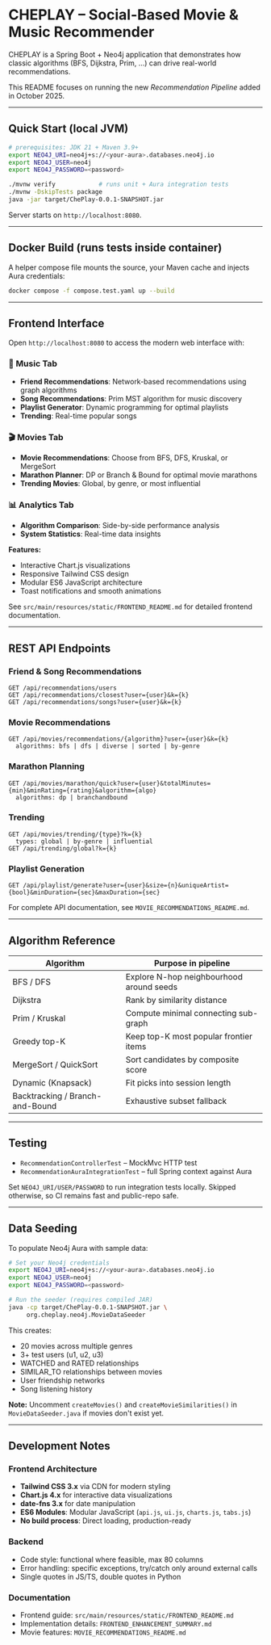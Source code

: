 # CHEPLAY – Social-Based Movie & Music Recommender

CHEPLAY is a Spring Boot + Neo4j application that demonstrates how classic
algorithms (BFS, Dijkstra, Prim, …) can drive real-world recommendations.

This README focuses on running the new *Recommendation Pipeline* added in
October 2025.

---
## Quick Start (local JVM)
```bash
# prerequisites: JDK 21 + Maven 3.9+
export NEO4J_URI=neo4j+s://<your-aura>.databases.neo4j.io
export NEO4J_USER=neo4j
export NEO4J_PASSWORD=<password>

./mvnw verify            # runs unit + Aura integration tests
./mvnw -DskipTests package
java -jar target/ChePlay-0.0.1-SNAPSHOT.jar
```
Server starts on `http://localhost:8080`.

---
## Docker Build (runs tests inside container)
A helper compose file mounts the source, your Maven cache and injects Aura
credentials:
```bash
docker compose -f compose.test.yaml up --build
```

---
## Frontend Interface

Open `http://localhost:8080` to access the modern web interface with:

### 🎵 Music Tab
- **Friend Recommendations**: Network-based recommendations using graph 
  algorithms
- **Song Recommendations**: Prim MST algorithm for music discovery
- **Playlist Generator**: Dynamic programming for optimal playlists
- **Trending**: Real-time popular songs

### 🎬 Movies Tab
- **Movie Recommendations**: Choose from BFS, DFS, Kruskal, or MergeSort
- **Marathon Planner**: DP or Branch & Bound for optimal movie marathons
- **Trending Movies**: Global, by genre, or most influential

### 📊 Analytics Tab
- **Algorithm Comparison**: Side-by-side performance analysis
- **System Statistics**: Real-time data insights

**Features:**
- Interactive Chart.js visualizations
- Responsive Tailwind CSS design
- Modular ES6 JavaScript architecture
- Toast notifications and smooth animations

See `src/main/resources/static/FRONTEND_README.md` for detailed frontend 
documentation.

---
## REST API Endpoints

### Friend & Song Recommendations
```
GET /api/recommendations/users
GET /api/recommendations/closest?user={user}&k={k}
GET /api/recommendations/songs?user={user}&k={k}
```

### Movie Recommendations
```
GET /api/movies/recommendations/{algorithm}?user={user}&k={k}
  algorithms: bfs | dfs | diverse | sorted | by-genre
```

### Marathon Planning
```
GET /api/movies/marathon/quick?user={user}&totalMinutes={min}&minRating={rating}&algorithm={algo}
  algorithms: dp | branchandbound
```

### Trending
```
GET /api/movies/trending/{type}?k={k}
  types: global | by-genre | influential
GET /api/trending/global?k={k}
```

### Playlist Generation
```
GET /api/playlist/generate?user={user}&size={n}&uniqueArtist={bool}&minDuration={sec}&maxDuration={sec}
```

For complete API documentation, see `MOVIE_RECOMMENDATIONS_README.md`.

---
## Algorithm Reference
| Algorithm | Purpose in pipeline |
|-----------|--------------------|
| BFS / DFS | Explore N-hop neighbourhood around seeds |
| Dijkstra  | Rank by similarity distance |
| Prim / Kruskal | Compute minimal connecting sub-graph |
| Greedy top-K | Keep top-K most popular frontier items |
| MergeSort / QuickSort | Sort candidates by composite score |
| Dynamic (Knapsack) | Fit picks into session length |
| Backtracking / Branch-and-Bound | Exhaustive subset fallback |

---
## Testing
* `RecommendationControllerTest` – MockMvc HTTP test
* `RecommendationAuraIntegrationTest` – full Spring context against Aura

Set `NEO4J_URI/USER/PASSWORD` to run integration tests locally. Skipped
otherwise, so CI remains fast and public-repo safe.

---
## Data Seeding

To populate Neo4j Aura with sample data:

```bash
# Set your Neo4j credentials
export NEO4J_URI=neo4j+s://<your-aura>.databases.neo4j.io
export NEO4J_USER=neo4j
export NEO4J_PASSWORD=<password>

# Run the seeder (requires compiled JAR)
java -cp target/ChePlay-0.0.1-SNAPSHOT.jar \
     org.cheplay.neo4j.MovieDataSeeder
```

This creates:
* 20 movies across multiple genres
* 3+ test users (u1, u2, u3)
* WATCHED and RATED relationships
* SIMILAR_TO relationships between movies
* User friendship networks
* Song listening history

**Note:** Uncomment `createMovies()` and `createMovieSimilarities()` 
in `MovieDataSeeder.java` if movies don't exist yet.

---
## Development Notes

### Frontend Architecture
* **Tailwind CSS 3.x** via CDN for modern styling
* **Chart.js 4.x** for interactive data visualizations  
* **date-fns 3.x** for date manipulation
* **ES6 Modules**: Modular JavaScript (`api.js`, `ui.js`, `charts.js`, 
  `tabs.js`)
* **No build process**: Direct loading, production-ready

### Backend
* Code style: functional where feasible, max 80 columns
* Error handling: specific exceptions, try/catch only around external calls
* Single quotes in JS/TS, double quotes in Python

### Documentation
* Frontend guide: `src/main/resources/static/FRONTEND_README.md`
* Implementation details: `FRONTEND_ENHANCEMENT_SUMMARY.md`
* Movie features: `MOVIE_RECOMMENDATIONS_README.md`

